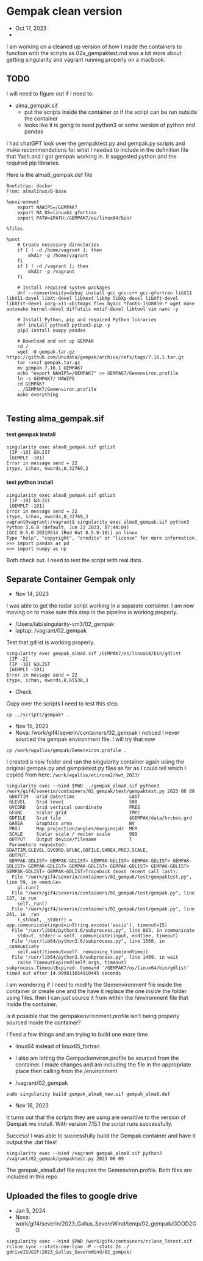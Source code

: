 # Gempak clean version

* Oct 17, 2023
* 

I am working on a cleaned up version of how I made the containers to function with the scripts as 02a_gempaktest.md was a lot more about getting singularity and vagrant running properly on a macbook.

## TODO 

I will need to figure out if I need to:

* alma_gempak.sif
   * put the scripts inside the container or if the script can be run outside the container
   * looks like it is going to need python3 or some version of python and pandas

I had chatGPT look over the gempaktest.py and gempak.py scripts and make recommendations for what I needed to include in the definition file that Yash and I got gempak working in. It suggested python and the required pip libraries. 

Here is the alma8_gempak.def file


```
Bootstrap: docker
From: almalinux/8-base

%environment
    export NAWIPS=/GEMPAK7
    export NA_OS=linux64_gfortran
    export PATH=$PATH:/GEMPAK7/os/linux64/bin/

%files

%post
    # Create necessary directories
    if [ ! -d /home/vagrant ]; then
        mkdir -p /home/vagrant
    fi
    if [ ! -d /vagrant ]; then
        mkdir -p /vagrant
    fi

    # Install required system packages
    dnf --rpmverbosity=debug install gcc gcc-c++ gcc-gfortran libX11 libX11-devel libXt-devel libXext libXp libXp-devel libXft-devel libXtst-devel xorg-x11-xbitmaps flex byacc *fonts-ISO8859-* wget make automake kernel-devel diffutils motif-devel libtool vim nano -y

    # Install Python, pip and required Python libraries
    dnf install python3 python3-pip -y
    pip3 install numpy pandas

    # Download and set up GEMPAK
    cd /
    wget -O gempak.tar.gz https://github.com/Unidata/gempak/archive/refs/tags/7.16.1.tar.gz
    tar -xvzf gempak.tar.gz
    mv gempak-7.16.1 GEMPAK7
    echo "export NAWIPS=/GEMPAK7" >> GEMPAK7/Gemenviron.profile
    ln -s GEMPAK7/ NAWIPS
    cd GEMPAK7
    . /GEMPAK7/Gemenviron.profile
    make everything
    
```

## Testing alma_gempak.sif 

#### test gempak install 

```
singularity exec alma8_gempak.sif gdlist
 [IP -10] GDLIST
 [GEMPLT -101]
Error in message send = 22
itype, ichan, nwords,0,32769,3
```

#### test python install 

```
singularity exec alma8_gempak.sif gdlist
 [IP -10] GDLIST
 [GEMPLT -101]
Error in message send = 22
itype, ichan, nwords,0,32769,3
vagrant@vagrant:/vagrant$ singularity exec alma8_gempak.sif python3
Python 3.6.8 (default, Jun 22 2023, 07:44:04)
[GCC 8.5.0 20210514 (Red Hat 8.5.0-18)] on linux
Type "help", "copyright", "credits" or "license" for more information.
>>> import pandas as pd
>>> import numpy as np
```

Both check out. I need to test the script with real data.




## Separate Container Gempak only

* Nov 14, 2023

I was able to get the radar script working in a separate container.  I am now moving on to make sure this step in the pipeline is working properly.

* /Users/lab/singularity-vm3/02_gempak
* laptop: /vagrant/02_gempak 


Test that gdlist is working properly. 

```
singularity exec gempak_alma8.sif /GEMPAK7/os/linux64/bin/gdlist
 [IP -2]
 [IP -10] GDLIST
 [GEMPLT -101]
Error in message send = 22
itype, ichan, nwords,0,65538,3
```

* Check 

Copy over the scripts I need to test this step. 

```
cp ../scripts/gempak* .
```


* Nov 15, 2023
* Nova: /work/gif4/severin/containers/02_gempak
I noticed I never sourced the gempak environment file. I will try that now 

```
cp /work/wgallus/gempak/Gemenviron.profile .

```

I created a new folder and ran the singularity container again using the original gempak.py and gempaktest.py files as far as I could tell which I copied from here: `/work/wgallus/etirone2/hwt_2023/`


```
singularity exec --bind $PWD ../gempak_alma8.sif python3 /work/gif4/severin/containers/02_gempak/test/gempaktest.py 2023 06 09
 GDATTIM   Grid date/time                    LAST
 GLEVEL    Grid level                        500
 GVCORD    Grid vertical coordinate          PRES
 GFUNC     Scalar grid                       TMPC
 GDFILE    Grid file                         $GEMPAK/data/hrcbob.grd
 GAREA     Graphics area                     WV
 PROJ      Map projection/angles/margins|dr  MER
 SCALE     Scalar scale / vector scale       999
 OUTPUT    Output device/filename            T
 Parameters requested: GDATTIM,GLEVEL,GVCORD,GFUNC,GDFILE,GAREA,PROJ,SCALE,
 OUTPUT.
 GEMPAK-GDLIST> GEMPAK-GDLIST> GEMPAK-GDLIST> GEMPAK-GDLIST> GEMPAK-GDLIST> GEMPAK-GDLIST> GEMPAK-GDLIST> GEMPAK-GDLIST> GEMPAK-GDLIST> GEMPAK-GDLIST> GEMPAK-GDLIST>Traceback (most recent call last):
  File "/work/gif4/severin/containers/02_gempak/test/gempaktest.py", line 59, in <module>
    gl.run()
  File "/work/gif4/severin/containers/02_gempak/test/gempak.py", line 137, in run
    self._run()
  File "/work/gif4/severin/containers/02_gempak/test/gempak.py", line 241, in _run
    (_stdout, _stderr) = app.communicate(input=inString.encode('ascii'), timeout=15)
  File "/usr/lib64/python3.6/subprocess.py", line 863, in communicate
    stdout, stderr = self._communicate(input, endtime, timeout)
  File "/usr/lib64/python3.6/subprocess.py", line 1560, in _communicate
    self.wait(timeout=self._remaining_time(endtime))
  File "/usr/lib64/python3.6/subprocess.py", line 1469, in wait
    raise TimeoutExpired(self.args, timeout)
subprocess.TimeoutExpired: Command '/GEMPAK7/os/linux64/bin/gdlist' timed out after 14.999811654910445 seconds
```

I am wondering if I need to modify the Gemenvironment file inside the container or create one and the have it replace the one inside the folder using files. then I can just source it from within the /environment file that inside the container.  

is it possible that the gempakenvironment.profile isn't being properly sourced inside the container? 

I fixed a few things and am trying to build one more time
* linux64 instead of linux65_fortran
* I also am letting the Gempackenviron.profile be sourced from the container. I made changes and am including the file in the appropriate place then calling from the /environment


* /vagrant/02_gempak

```
sudo singularity build gempak_alma8_new.sif gempak_alma8.def
```


* Nov 16, 2023

It turns out that the scripts they are using are sensitive to the version of Gempak we install.  With version 7.15.1 the script runs successfully. 

Success!  I was able to successfully build the Gempak container and have it output the .dat files!

```
singularity exec --bind /vagrant gempak_alma8.sif python3  /vagrant/02_gempak/gempaktest.py 2023 06 09
```

The gempak_alma8.def file requires the Gemenviron.profile.  Both files are included in this repo.


## Uploaded the files to google drive 

* Jan 5, 2024
* Nova: work/gif4/severin/2023_Gallus_SevereWind/temp/02_gempak/GOOD2GO

```
singularity exec --bind $PWD /work/gif4/containers/rclone_latest.sif rclone sync --stats-one-line -P --stats 2s ./ gdriveISUGIF:2023_Gallus_SevereWind/02_gempak/
```

